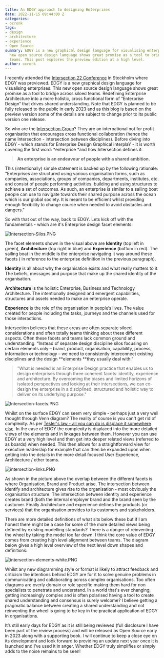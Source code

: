 ```yaml
---
title: An EDGY approach to designing Enterprises
date: 2022-11-15 09:44:00 Z
categories:
- ocronk
tags:
- design
- architecture
- experience
- Open Source
summary: EDGY is a new graphical design language for visualising enterprises. This
  new open source design language shows great promise as a tool to bridge across silo’d
  teams. This post explores the preview edition at a high level.
author: ocronk
---
```


I recently attended the [Intersection 22 Conference](https://intersection.group/events/intersection22) in Stockholm where EDGY was previewed. EDGY is a new graphical design language for visualising enterprises. This new open source design language shows great promise as a tool to bridge across siloed teams. Redefining Enterprise Architecture into a more holistic, cross functional form of “Enterprise Design” that drives shared understanding. Note that EDGY is planned to be fully released to the public in early 2023 and as this blog is based on the preview version some of the details are subject to change prior to its public version one release.

So who are the [Intersection Group](https://intersection.group)? They are an international not for profit organisation that encourages cross functional collaboration (hence the name Intersection - intersection between disciplines). Before diving into EDGY - which stands for Enterprise Design Graphical interplaY -  it is worth covering the first word: \*enterprise \*and how Intersection defines it:

> **An enterprise is an endeavour of people with a shared ambition.**

This (intentionally) simple statement is backed up by the following rationale:
"Enterprises are structured using various organisation forms, such as companies, associations, groups of companies, departments, institutes, etc. and consist of people performing activities, building and using structures to achieve a set of outcomes. As such, an enterprise is similar to a sailing boat people can use to navigate towards their shared purpose across the ocean which is our global society. It is meant to be efficient whilst providing enough flexibility to change course when needed to avoid obstacles and dangers."

So with that out of the way, back to EDGY. Lets kick off with the  fundamentals - which are it's Enterprise design facet elements:

![Intersection-Silos.PNG](/uploads/Intersection-Silos.PNG)

The facet elements shown in the visual above are **Identity** (top left in green), **Architecture** (top right in blue) and **Experience** (bottom in red). The sailing boat in the middle is the enterprise navigating it way around these facets ( in reference to the enterprise definition in the previous paragraph).

**Identity** is all about why the organisation exists and what really matters to it. The beliefs, messages and purpose that make up the shared identity of the organisation.

**Architecture** is the holistic Enterprise, Business and Technology Architecture. The intentionally designed and emergent capabilities, structures and assets needed to make an enterprise operate.

**Experience** is the role of the organisation in people’s lives. The value created for people including the tasks, journeys and the channels used for those interactions.

Intersection believes that these areas are often separate siloed considerations and often totally teams thinking about these different aspects. Often these facets and teams lack common ground and understanding: “Instead of separate design discipline silos focusing on certain elements only – brand, product, organisation, capability, process, information or technology – we need to consistently interconnect existing disciplines and the design \*\*elements \*\*they usually deal with.”

> "What is needed is an Enterprise Design practice that enables us to design enterprises through three coherent facets: identity, experience and architecture. By overcoming the biases and limited horizons of isolated perspectives and looking at their intersections, we can co-design the enterprise in a disciplined, structured and holistic way to deliver on its underlying purpose."

![Intersection-facets.PNG](/uploads/Intersection-facets.PNG)

Whilst on the surface EDGY can seem very simple - perhaps just a very well thought through Venn diagram? The reality of course is you can't get rid of complexity. As per [Tesler's law - all you can do is displace it somewhere else](https://en.wikipedia.org/wiki/Law_of_conservation_of_complexity). In the case of EDGY the complexity is displaced into the more detailed views of the elements and in linkages between them. However you can use EDGY at a very high level and then get into deeper related views (referred to as boards) when needed. This then allows for a straightforward view for executive leadership for example that can then be expanded upon when getting into the details in the more detail focused User Experience, Architecture / other teams.

![intersection-links.PNG](/uploads/intersection-links.PNG)

As shown in the picture above the overlap between the different facets is where Organisation, Brand and Product arise. The intersection between identify and architecture gives rise to the organisation - most obviously the organisation structure.  The intersection between identity and experience creates brand (both the internal employer brand and the brand seen by the customer. Finally Architecture and experience defines the products (or services) that the organisation provides to its customers and stakeholders.

There are more detailed definitions of what sits below these but if I am honest there might be a case for some of the more detailed views being defined by existing modelling standards? There is a danger of reinventing the wheel by taking the model too far down. I think the core value of EDGY comes from creating high level alignment between teams. The diagram below gives a high level overview of the next level down shapes and definitions:

![intersection-elements-white.PNG](/uploads/intersection-elements-white.PNG)

Whilst any new diagramming style or format is likely to attract feedback and criticism the intentions behind EDGY are for it to solve genuine problems in communicating and collaborating across complex organisations. Too often diagrams are overly domain or role specific making them hard for non specialists to penetrate and understand. In a world that's ever changing, getting increasingly complex and is often polarised having a tool to create shared understanding and consensus is surely welcome? I believe getting a pragmatic balance between creating a shared understanding and not reinventing the wheel is going to be key in the practical application of EDGY in organisations.

It’s still early days for EDGY as it is still being reviewed (full disclosure I have been part of the review process) and will be released as Open Source early in 2023 along with a supporting book. I will continue to keep a close eye on its development and look forward to providing an update next year once it is launched and I’ve used it in anger. Whether EDGY truly simplifies or simply adds to the noise remains to be seen!